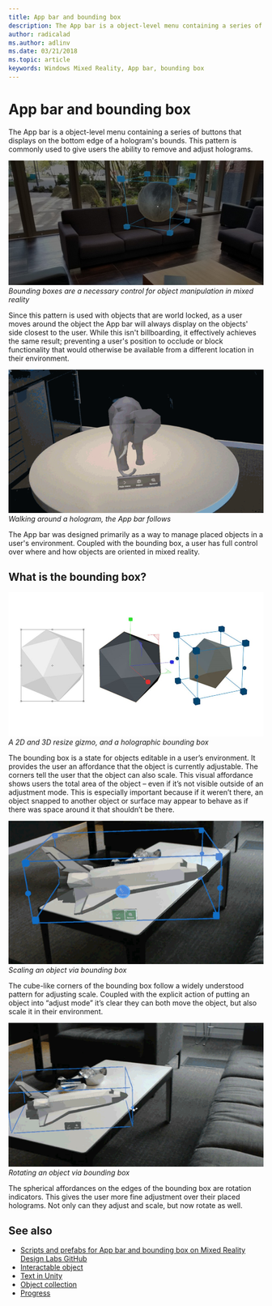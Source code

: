 ```yaml
---
title: App bar and bounding box
description: The App bar is a object-level menu containing a series of buttons that displays on the bottom edge of a hologram's bounds.
author: radicalad
ms.author: adlinv
ms.date: 03/21/2018
ms.topic: article
keywords: Windows Mixed Reality, App bar, bounding box
---
```




# App bar and bounding box

The App bar is a object-level menu containing a series of buttons that displays on the bottom edge of a hologram's bounds. This pattern is commonly used to give users the ability to remove and adjust holograms.

![Bounding boxes are a necessary control for object manipulation in Mixed Reality.](images/640px-boundingbox-hero.jpg)<br>
*Bounding boxes are a necessary control for object manipulation in mixed reality*

Since this pattern is used with objects that are world locked, as a user moves around the object the App bar will always display on the objects' side closest to the user. While this isn't billboarding, it effectively achieves the same result; preventing a user's position to occlude or block functionality that would otherwise be available from a different location in their environment.

![Walking around a hologram. The App bar follows.](images/holobar-followuser.gif)<br>
*Walking around a hologram, the App bar follows*

The App bar was designed primarily as a way to manage placed objects in a user's environment. Coupled with the bounding box, a user has full control over where and how objects are oriented in mixed reality.

## What is the bounding box?

![A 2d and 3d resize gizmo, and a holographic bounding box](images/boundingbox-progression-1000px.jpg)<br>
*A 2D and 3D resize gizmo, and a holographic bounding box*

The bounding box is a state for objects editable in a user’s environment. It provides the user an affordance that the object is currently adjustable. The corners tell the user that the object can also scale. This visual affordance shows users the total area of the object – even if it’s not visible outside of an adjustment mode. This is especially important because if it weren’t there, an object snapped to another object or surface may appear to behave as if there was space around it that shouldn’t be there.

![HoloLens point-of-view of scaling an object via bounding box](images/bounding-box-scale.gif)<br>
*Scaling an object via bounding box*

The cube-like corners of the bounding box follow a widely understood pattern for adjusting scale. Coupled with the explicit action of putting an object into “adjust mode” it’s clear they can both move the object, but also scale it in their environment.

![HoloLens point-of-view of rotating an object via bounding box](images/bounding-box-rotate.gif)<br>
*Rotating an object via bounding box*

The spherical affordances on the edges of the bounding box are rotation indicators. This gives the user more fine adjustment over their placed holograms. Not only can they adjust and scale, but now rotate as well.

## See also
* [Scripts and prefabs for App bar and bounding box on Mixed Reality Design Labs GitHub](https://github.com/Microsoft/MRDesignLabs_Unity/tree/master/DesignLabs_Unity_Examples)
* [Interactable object](interactable-object.md)
* [Text in Unity](text-in-unity.md)
* [Object collection](object-collection.md)
* [Progress](progress.md)
